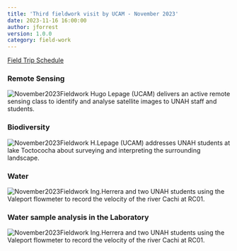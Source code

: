 ```yaml
---
title: 'Third fieldwork visit by UCAM - November 2023'
date: 2023-11-16 16:00:00 
author: jforrest
version: 1.0.0
category: field-work
---
```



[Field Trip Schedule](/assets/posts/UCAM_schedule_Nov23.pdf)


### Remote Sensing

![November2023Fieldwork](/assets/posts/xxxxxx.JPG)
Hugo Lepage (UCAM) delivers an active remote sensing class to identify and analyse satellite images to UNAH staff and students.




### Biodiversity

![November2023Fieldwork](/assets/posts/xxxxxxx.jpg)
H.Lepage (UCAM) addresses UNAH students at lake Toctococha about surveying and interpreting the surrounding landscape.




### Water 

![November2023Fieldwork](/assets/xxxxxxx.JPG)
Ing.Herrera and two UNAH students using the Valeport flowmeter to record the velocity of the river Cachi at RC01.




### Water sample analysis in the Laboratory

![November2023Fieldwork](/assets/xxxxxxx.JPG)
Ing.Herrera and two UNAH students using the Valeport flowmeter to record the velocity of the river Cachi at RC01.



